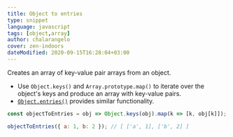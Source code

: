 ```yaml
---
title: Object to entries
type: snippet
language: javascript
tags: [object,array]
author: chalarangelo
cover: zen-indoors
dateModified: 2020-09-15T16:28:04+03:00
---
```


Creates an array of key-value pair arrays from an object.

- Use `Object.keys()` and `Array.prototype.map()` to iterate over the object's keys and produce an array with key-value pairs.
- [`Object.entries()`](https://developer.mozilla.org/en-US/docs/Web/JavaScript/Reference/Global_Objects/Object/entries) provides similar functionality.

```js
const objectToEntries = obj => Object.keys(obj).map(k => [k, obj[k]]);
```

```js
objectToEntries({ a: 1, b: 2 }); // [ ['a', 1], ['b', 2] ]
```